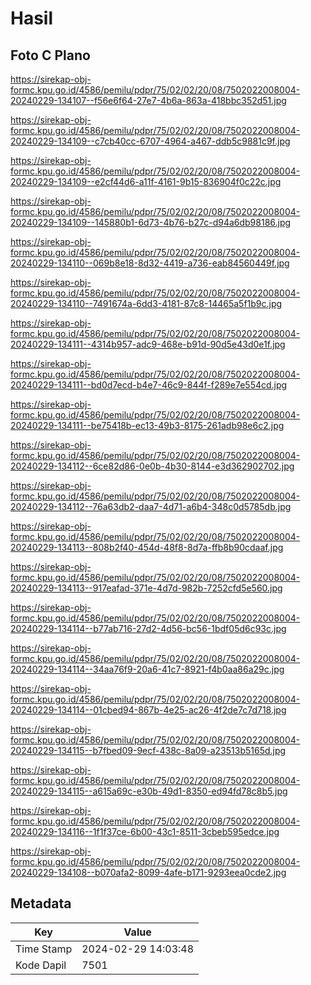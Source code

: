 # Hasil

## Foto C Plano

https://sirekap-obj-formc.kpu.go.id/4586/pemilu/pdpr/75/02/02/20/08/7502022008004-20240229-134107--f56e6f64-27e7-4b6a-863a-418bbc352d51.jpg

https://sirekap-obj-formc.kpu.go.id/4586/pemilu/pdpr/75/02/02/20/08/7502022008004-20240229-134109--c7cb40cc-6707-4964-a467-ddb5c9881c9f.jpg

https://sirekap-obj-formc.kpu.go.id/4586/pemilu/pdpr/75/02/02/20/08/7502022008004-20240229-134109--e2cf44d6-a11f-4161-9b15-836904f0c22c.jpg

https://sirekap-obj-formc.kpu.go.id/4586/pemilu/pdpr/75/02/02/20/08/7502022008004-20240229-134109--145880b1-6d73-4b76-b27c-d94a6db98186.jpg

https://sirekap-obj-formc.kpu.go.id/4586/pemilu/pdpr/75/02/02/20/08/7502022008004-20240229-134110--069b8e18-8d32-4419-a736-eab84560449f.jpg

https://sirekap-obj-formc.kpu.go.id/4586/pemilu/pdpr/75/02/02/20/08/7502022008004-20240229-134110--7491674a-6dd3-4181-87c8-14465a5f1b9c.jpg

https://sirekap-obj-formc.kpu.go.id/4586/pemilu/pdpr/75/02/02/20/08/7502022008004-20240229-134111--4314b957-adc9-468e-b91d-90d5e43d0e1f.jpg

https://sirekap-obj-formc.kpu.go.id/4586/pemilu/pdpr/75/02/02/20/08/7502022008004-20240229-134111--bd0d7ecd-b4e7-46c9-844f-f289e7e554cd.jpg

https://sirekap-obj-formc.kpu.go.id/4586/pemilu/pdpr/75/02/02/20/08/7502022008004-20240229-134111--be75418b-ec13-49b3-8175-261adb98e6c2.jpg

https://sirekap-obj-formc.kpu.go.id/4586/pemilu/pdpr/75/02/02/20/08/7502022008004-20240229-134112--6ce82d86-0e0b-4b30-8144-e3d362902702.jpg

https://sirekap-obj-formc.kpu.go.id/4586/pemilu/pdpr/75/02/02/20/08/7502022008004-20240229-134112--76a63db2-daa7-4d71-a6b4-348c0d5785db.jpg

https://sirekap-obj-formc.kpu.go.id/4586/pemilu/pdpr/75/02/02/20/08/7502022008004-20240229-134113--808b2f40-454d-48f8-8d7a-ffb8b90cdaaf.jpg

https://sirekap-obj-formc.kpu.go.id/4586/pemilu/pdpr/75/02/02/20/08/7502022008004-20240229-134113--917eafad-371e-4d7d-982b-7252cfd5e560.jpg

https://sirekap-obj-formc.kpu.go.id/4586/pemilu/pdpr/75/02/02/20/08/7502022008004-20240229-134114--b77ab716-27d2-4d56-bc56-1bdf05d6c93c.jpg

https://sirekap-obj-formc.kpu.go.id/4586/pemilu/pdpr/75/02/02/20/08/7502022008004-20240229-134114--34aa76f9-20a6-41c7-8921-f4b0aa86a29c.jpg

https://sirekap-obj-formc.kpu.go.id/4586/pemilu/pdpr/75/02/02/20/08/7502022008004-20240229-134114--01cbed94-867b-4e25-ac26-4f2de7c7d718.jpg

https://sirekap-obj-formc.kpu.go.id/4586/pemilu/pdpr/75/02/02/20/08/7502022008004-20240229-134115--b7fbed09-9ecf-438c-8a09-a23513b5165d.jpg

https://sirekap-obj-formc.kpu.go.id/4586/pemilu/pdpr/75/02/02/20/08/7502022008004-20240229-134115--a615a69c-e30b-49d1-8350-ed94fd78c8b5.jpg

https://sirekap-obj-formc.kpu.go.id/4586/pemilu/pdpr/75/02/02/20/08/7502022008004-20240229-134116--1f1f37ce-6b00-43c1-8511-3cbeb595edce.jpg

https://sirekap-obj-formc.kpu.go.id/4586/pemilu/pdpr/75/02/02/20/08/7502022008004-20240229-134108--b070afa2-8099-4afe-b171-9293eea0cde2.jpg


## Metadata

| Key        | Value               |
| ---------- | ------------------- |
| Time Stamp | 2024-02-29 14:03:48 |
| Kode Dapil | 7501                |



